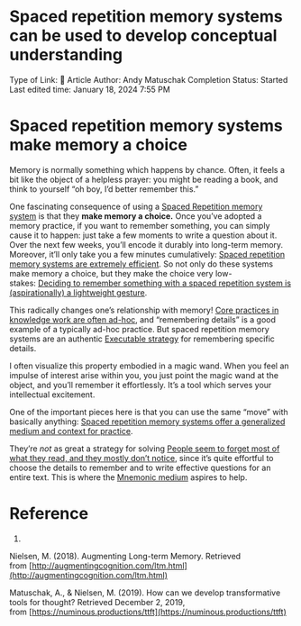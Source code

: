 # Spaced repetition memory systems can be used to develop conceptual understanding

Type of Link: 📝 Article
Author: Andy Matuschak
Completion Status: Started
Last edited time: January 18, 2024 7:55 PM

# **Spaced repetition memory systems make memory a choice**

Memory is normally something which happens by chance. Often, it feels a bit like the object of a helpless prayer: you might be reading a book, and think to yourself “oh boy, I’d better remember this.”

One fascinating consequence of using a [Spaced Repetition memory system](Spaced%20Repetition%20memory%20system.md) is that they **make memory a choice.** Once you’ve adopted a memory practice, if you want to remember something, you can simply cause it to happen: just take a few moments to write a question about it. Over the next few weeks, you’ll encode it durably into long-term memory. Moreover, it’ll only take you a few minutes cumulatively: [Spaced repetition memory systems are extremely efficient](https://notes.andymatuschak.org/z64yjxVfMvJTSAjWFpyEtnA). So not only do these systems make memory a choice, but they make the choice very low-stakes: [Deciding to remember something with a spaced repetition system is (aspirationally) a lightweight gesture](https://notes.andymatuschak.org/z4ipbCkPaf5wwDkpgqUFgTg).

This radically changes one’s relationship with memory! [Core practices in knowledge work are often ad-hoc](https://notes.andymatuschak.org/zPFYKBrsvL88opKh28UYxWv), and “remembering details” is a good example of a typically ad-hoc practice. But spaced repetition memory systems are an authentic [Executable strategy](Executable%20strategy.md) for remembering specific details.

I often visualize this property embodied in a magic wand. When you feel an impulse of interest arise within you, you just point the magic wand at the object, and you’ll remember it effortlessly. It’s a tool which serves your intellectual excitement.

One of the important pieces here is that you can use the same “move” with basically anything: [Spaced repetition memory systems offer a generalized medium and context for practice](Spaced%20repetition%20memory%20systems%20offer%20a%20generalized%20medium%20and%20context%20for%20practice.md).

They’re *not* as great a strategy for solving [People seem to forget most of what they read, and they mostly don’t notice](People%20seem%20to%20forget%20most%20of%20what%20they%20read,%20and%20they%20mostly%20don't%20notice.md), since it’s quite effortful to choose the details to remember and to write effective questions for an entire text. This is where the [Mnemonic medium](https://notes.andymatuschak.org/zKPv6qkSErdRGqyryvgS2wS) aspires to help.

# Reference

1. 

Nielsen, M. (2018). Augmenting Long-term Memory. Retrieved from [http://augmentingcognition.com/ltm.html](http://augmentingcognition.com/ltm.html)

Matuschak, A., & Nielsen, M. (2019). How can we develop transformative tools for thought? Retrieved December 2, 2019, from [https://numinous.productions/ttft](https://numinous.productions/ttft)